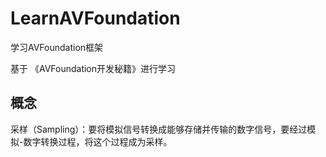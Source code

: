 # LearnAVFoundation
 学习AVFoundation框架

基于 《AVFoundation开发秘籍》进行学习



## 概念

采样（Sampling）：要将模拟信号转换成能够存储并传输的数字信号，要经过模拟-数字转换过程，将这个过程成为采样。

